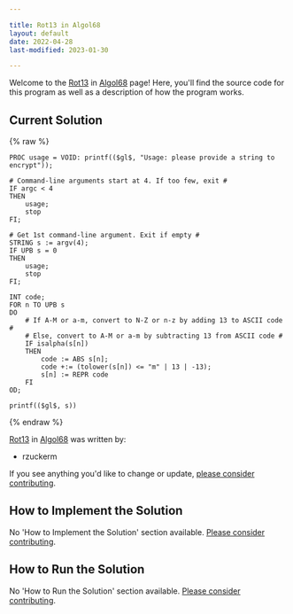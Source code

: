 ```yaml
---

title: Rot13 in Algol68
layout: default
date: 2022-04-28
last-modified: 2023-01-30

---
```


Welcome to the [Rot13](https://sampleprograms.io/projects/rot13) in [Algol68](https://sampleprograms.io/languages/algol68) page! Here, you'll find the source code for this program as well as a description of how the program works.

## Current Solution

{% raw %}

```algol68
PROC usage = VOID: printf(($gl$, "Usage: please provide a string to encrypt"));

# Command-line arguments start at 4. If too few, exit #
IF argc < 4
THEN
    usage;
    stop
FI;

# Get 1st command-line argument. Exit if empty #
STRING s := argv(4);
IF UPB s = 0
THEN
    usage;
    stop
FI;

INT code;
FOR n TO UPB s
DO
    # If A-M or a-m, convert to N-Z or n-z by adding 13 to ASCII code #
    # Else, convert to A-M or a-m by subtracting 13 from ASCII code #
    IF isalpha(s[n])
    THEN
        code := ABS s[n];
        code +:= (tolower(s[n]) <= "m" | 13 | -13);
        s[n] := REPR code
    FI
OD;

printf(($gl$, s))
```

{% endraw %}

[Rot13](https://sampleprograms.io/projects/rot13) in [Algol68](https://sampleprograms.io/languages/algol68) was written by:

- rzuckerm

If you see anything you'd like to change or update, [please consider contributing](https://github.com/TheRenegadeCoder/sample-programs).

## How to Implement the Solution

No 'How to Implement the Solution' section available. [Please consider contributing](https://github.com/TheRenegadeCoder/sample-programs-website).

## How to Run the Solution

No 'How to Run the Solution' section available. [Please consider contributing](https://github.com/TheRenegadeCoder/sample-programs-website).